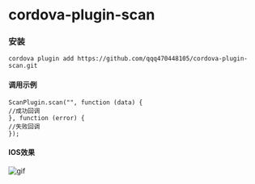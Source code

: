 # cordova-plugin-scan

### 安装
    cordova plugin add https://github.com/qqq470448105/cordova-plugin-scan.git
    
    
#### 调用示例

    ScanPlugin.scan("", function (data) {
    //成功回调
    }, function (error) {
    //失败回调
    });
    

#### IOS效果


![gif](http://chuantu.biz/t6/34/1504507902x2018856387.gif "DEMO-GIF")
